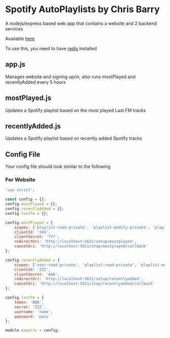 # Spotify AutoPlaylists by Chris Barry
A nodejs/express based web app that contains a website and 2 backend services

Available [here](http://spotifyapps.chriswbarry.com/ "SpotifyApps")

To use this, you need to have [redis](http://redis.io/topics/quickstart) installed 

## app.js
Manages website and signing up/in, also runs mostPlayed and recentlyAdded every 5 hours

## mostPlayed.js
Updates a Spotify playlist based on the most played Last.FM tracks

## recentlyAdded.js
Updates a Spotify playlist based on recently added Spotify tracks

## Config File
Your config file should look similar to the following

### For Website
```javascript
'use strict';

const config = {};
config.mostPlayed = {};
config.recentlyAdded = {};
config.lastfm = {};

config.mostPlayed = {
    scopes: ['playlist-read-private', 'playlist-modify-private', 'playlist-modify-public'],
    clientId: 'XXX',
    clientSecret: 'YYY',
    redirectUri: 'http://localhost:5621/setup/mostplayed',
    cancelUri: 'http://localhost:5621/stop/mostplayed/callback'
};

config.recentlyAdded = {
    scopes: ['user-read-private', 'playlist-read-private', 'playlist-modify-private', 'playlist-modify-public', 'user-library-read'],
    clientId: 'ZZZ',
    clientSecret: 'AAA',
    redirectUri: 'http://localhost:5621/setup/recentlyadded',
    cancelUri: 'http://localhost:5621/stop/recentlyadded/callback'
};

config.lastfm = {
    token: 'BBB',
    secret: 'ZZZ',
    username: 'name',
    password: 'pass'
};

module.exports = config;

```


